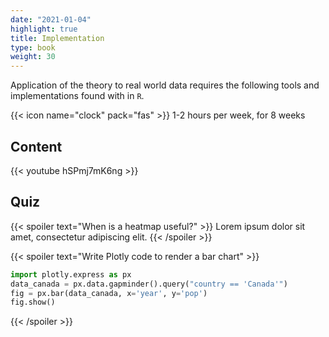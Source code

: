 ```yaml
---
date: "2021-01-04"
highlight: true
title: Implementation
type: book
weight: 30
---
```


Application of the theory to real world data requires the following tools and implementations found with in `R`.

<!--more-->

{{< icon name="clock" pack="fas" >}} 1-2 hours per week, for 8 weeks

## Content

{{< youtube hSPmj7mK6ng >}}

## Quiz

{{< spoiler text="When is a heatmap useful?" >}}
Lorem ipsum dolor sit amet, consectetur adipiscing elit.
{{< /spoiler >}}

{{< spoiler text="Write Plotly code to render a bar chart" >}}
```python
import plotly.express as px
data_canada = px.data.gapminder().query("country == 'Canada'")
fig = px.bar(data_canada, x='year', y='pop')
fig.show()
```
{{< /spoiler >}}
